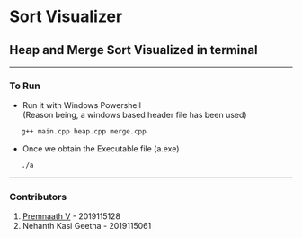 # Sort Visualizer

## Heap and Merge Sort Visualized in terminal

<hr>

### To Run

<ul>
    <li>Run it with Windows Powershell <br>(Reason being, a windows based header file has been used) </li>
</ul>

```sh
   g++ main.cpp heap.cpp merge.cpp
```

<ul>
    <li>Once we obtain the Executable file (a.exe)</li>
</ul>

```sh
   ./a
```

<hr>

### Contributors

1.  [Premnaath V](https://github.com/pr3mn44th) - 2019115128
2.  Nehanth Kasi Geetha - 2019115061
